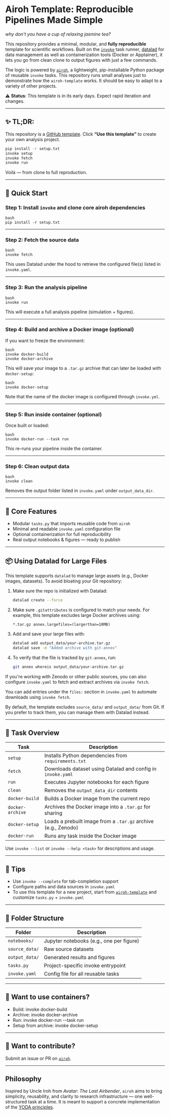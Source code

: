 # Airoh Template: Reproducible Pipelines Made Simple

_why don't you have a cup of relaxing jasmine tea?_

This repository provides a minimal, modular, and **fully reproducible** template for scientific workflows. Built on the [`invoke`](https://www.pyinvoke.org/) task runner, [datalad](https://www.datalad.org/) for data management as well as containerization tools (Docker or Apptainer), it lets you go from clean clone to output figures with just a few commands.

The logic is powered by [`airoh`](https://pypi.org/project/airoh/), a lightweight, pip-installable Python package of reusable `invoke` tasks. This repository runs small analyses just to demonstrate how the `airoh-template` works. It should be easy to adapt to a variety of other projects.

⚠️ **Status**: This template is in its early days. Expect rapid iteration and changes.

---

## ✨ TL;DR:

This repository is a [GitHub template](https://github.com/airoh-pipeline/airoh-template/generate). Click **“Use this template”** to create your own analysis project.
```bash
pip install -r setup.txt
invoke setup
invoke fetch
invoke run
```
Voilà — from clone to full reproduction.

---

## 🚀 Quick Start

### **Step 1**: Install `invoke` and clone core airoh dependencies

```
bash
pip install -r setup.txt
```

---

### **Step 2**: Fetch the source data

```
bash
invoke fetch
```

This uses Datalad under the hood to retrieve the configured file(s) listed in `invoke.yaml`.

---

### **Step 3**: Run the analysis pipeline

```
bash
invoke run
```

This will execute a full analysis pipeline (simulation + figures).

---

### **Step 4**: Build and archive a Docker image (optional)

If you want to freeze the environment:

```
bash
invoke docker-build
invoke docker-archive
```

This will save your image to a `.tar.gz` archive that can later be loaded with `docker-setup`:

```
bash
invoke docker-setup 
```
Note that the name of the docker image is configured through `invoke.yml`.

---

### **Step 5**: Run inside container (optional)

Once built or loaded:

```
bash
invoke docker-run --task run
```

This re-runs your pipeline inside the container.

---

### **Step 6**: Clean output data

```
bash
invoke clean
```

Removes the output folder listed in `invoke.yaml` under `output_data_dir`.

---

## 🧠 Core Features

* Modular `tasks.py` that imports reusable code from `airoh`
* Minimal and readable `invoke.yaml` configuration file
* Optional containerization for full reproducibility
* Real output notebooks & figures — ready to publish

---

## 📦 Using Datalad for Large Files

This template supports `datalad` to manage large assets (e.g., Docker images, datasets). To avoid bloating your Git repository:

1. Make sure the repo is initialized with Datalad:

   ```bash
   datalad create --force
   ```

2. Make sure `.gitattributes` is configured to match your needs. For example, this template excludes large Docker archives using:

   ```text
   *.tar.gz annex.largefiles=(largerthan=10MB)
   ```

3. Add and save your large files with:

   ```bash
   datalad add output_data/your-archive.tar.gz
   datalad save -m "Added archive with git-annex"
   ```

4. To verify that the file is tracked by `git-annex`, run:

   ```bash
   git annex whereis output_data/your-archive.tar.gz
   ```

If you're working with Zenodo or other public sources, you can also configure `invoke.yaml` to fetch and extract archives via `invoke fetch`.

You can add entries under the `files:` section in `invoke.yaml` to automate downloads using `invoke fetch`.

By default, the template excludes `source_data/` and `output_data/` from Git. If you prefer to track them, you can manage them with Datalad instead.

---

## 🧰 Task Overview

| Task             | Description                                                    |
| ---------------- | -------------------------------------------------------------- |
| `setup`          | Installs Python dependencies from `requirements.txt`           |
| `fetch`          | Downloads dataset using Datalad and config in `invoke.yaml`    |
| `run`            | Executes Jupyter notebooks for each figure                     |
| `clean`          | Removes the `output_data_dir` contents                         |
| `docker-build`   | Builds a Docker image from the current repo                    |
| `docker-archive` | Archives the Docker image into a `.tar.gz` for sharing         |
| `docker-setup`   | Loads a prebuilt image from a `.tar.gz` archive (e.g., Zenodo) |
| `docker-run`     | Runs any task inside the Docker image                          |

Use `invoke --list` or `invoke --help <task>` for descriptions and usage.

---

## 🧭 Tips

* Use `invoke --complete` for tab-completion support
* Configure paths and data sources in `invoke.yaml`
* To use this template for a new project, start from [`airoh-template`](https://github.com/SIMEXP/airoh-template) and customize `tasks.py` + `invoke.yaml`

---

## 📁 Folder Structure

| Folder         | Description                              |
| -------------- | ---------------------------------------- |
| `notebooks/`   | Jupyter notebooks (e.g., one per figure) |
| `source_data/` | Raw source datasets                      |
| `output_data/` | Generated results and figures            |
| `tasks.py`     | Project-specific invoke entrypoint       |
| `invoke.yaml`  | Config file for all reusable tasks       |

---

## 🧪 Want to use containers?

- Build: invoke docker-build
- Archive: invoke docker-archive
- Run: invoke docker-run --task run
- Setup from archive: invoke docker-setup 

---

## 🔁 Want to contribute?

Submit an issue or PR on [`airoh`](https://github.com/SIMEXP/airoh).

---

## Philosophy

Inspired by Uncle Iroh from *Avatar: The Last Airbender*, `airoh` aims to bring simplicity, reusability, and clarity to research infrastructure — one well-structured task at a time. It is meant to support a concrete implementation of the [YODA principles](https://handbook.datalad.org/en/latest/basics/101-127-yoda.html).

